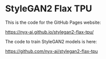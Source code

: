 # StyleGAN2 Flax TPU

This is the code for the GitHub Pages website:

https://nyx-ai.github.io/stylegan2-flax-tpu/

The code to train StyleGAN2 models is here:

https://github.com/nyx-ai/stylegan2-flax-tpu
